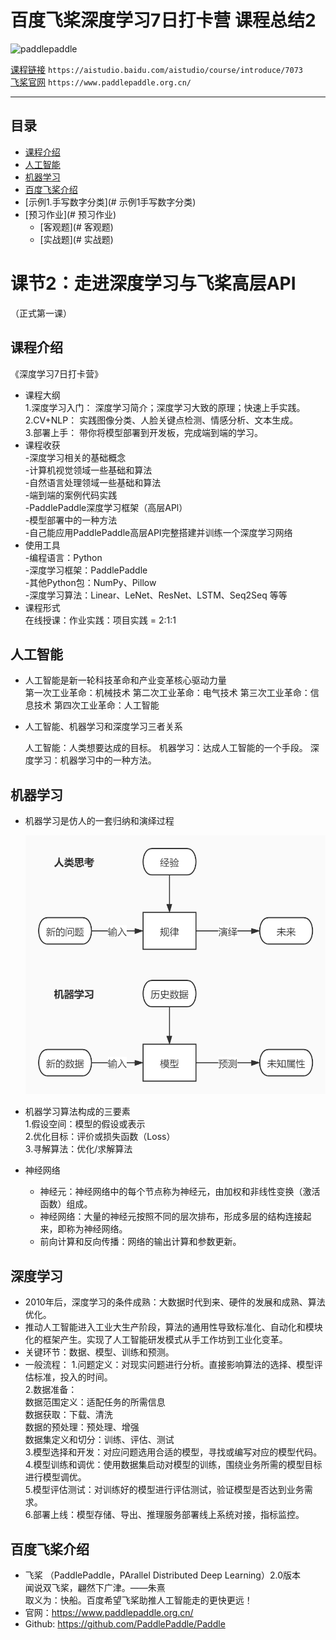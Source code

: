 # 百度飞桨深度学习7日打卡营 课程总结2
![paddlepaddle](https://paddlepaddle-org-cn.cdn.bcebos.com/paddle-site-front/favicon-128.png  "百度logo")

[课程链接](https://aistudio.baidu.com/aistudio/course/introduce/6771)	`https://aistudio.baidu.com/aistudio/course/introduce/7073`  
[飞桨官网](https://www.paddlepaddle.org.cn/)	`https://www.paddlepaddle.org.cn/`   

****
## 目录
* [课程介绍](#课程介绍)
* [人工智能](#人工智能)
* [机器学习](#机器学习)
* [百度飞桨介绍](#百度飞桨介绍)
* [示例1.手写数字分类](# 示例1手写数字分类)
* [预习作业](# 预习作业)
    * [客观题](# 客观题)
    * [实战题](# 实战题)

# 课节2：走进深度学习与飞桨高层API
（正式第一课）
## 课程介绍
《深度学习7日打卡营》
* 课程大纲  
    1.深度学习入门：    深度学习简介；深度学习大致的原理；快速上手实践。  
    2.CV+NLP：  实践图像分类、人脸关键点检测、情感分析、文本生成。  
    3.部署上手：    带你将模型部署到开发板，完成端到端的学习。  
* 课程收获  
    -深度学习相关的基础概念  
    -计算机视觉领域一些基础和算法  
    -自然语言处理领域一些基础和算法  
    -端到端的案例代码实践  
    -PaddlePaddle深度学习框架（高层APl）   
    -模型部署中的一种方法  
    -自己能应用PaddlePaddle高层API完整搭建并训练一个深度学习网络  
* 使用工具  
    -编程语言：Python  
    -深度学习框架：PaddlePaddle  
    -其他Python包：NumPy、Pillow  
    -深度学习算法：Linear、LeNet、ResNet、LSTM、Seq2Seq 等等  
* 课程形式  
    在线授课：作业实践：项目实践 = 2:1:1  

## 人工智能
* 人工智能是新一轮科技革命和产业变革核心驱动力量  
    第一次工业革命：机械技术
    第二次工业革命：电气技术
    第三次工业革命：信息技术
    第四次工业革命：人工智能

* 人工智能、机器学习和深度学习三者关系  

    人工智能：人类想要达成的目标。
    机器学习：达成人工智能的一个手段。
    深度学习：机器学习中的一种方法。

## 机器学习
* 机器学习是仿人的一套归纳和演绎过程  

  ![pic1](/materials/pic1.jpg)
  
* 机器学习算法构成的三要素  
    1.假设空间：模型的假设或表示  
    2.优化目标：评价或损失函数（Loss）  
    3.寻解算法：优化/求解算法  
* 神经网络
   * 神经元：神经网络中的每个节点称为神经元，由加权和非线性变换（激活函数）组成。    
   * 神经网络：大量的神经元按照不同的层次排布，形成多层的结构连接起来，即称为神经网络。  
   * 前向计算和反向传播：网络的输出计算和参数更新。   
   
## 深度学习 
* 2010年后，深度学习的条件成熟：大数据时代到来、硬件的发展和成熟、算法优化。
* 推动人工智能进入工业大生产阶段，算法的通用性导致标准化、自动化和模块化的框架产生。实现了人工智能研发模式从手工作坊到工业化变革。
* 关键环节：数据、模型、训练和预测。
* 一般流程：
   1.问题定义：对现实问题进行分析。直接影响算法的选择、模型评估标准，投入的时间。  
   2.数据准备：  
      数据范围定义：适配任务的所需信息  
      数据获取：下载、清洗  
      数据的预处理：预处理、增强  
      数据集定义和切分：训练、评估、测试  
   3.模型选择和开发：对应问题选用合适的模型，寻找或编写对应的模型代码。  
   4.模型训练和调优：使用数据集启动对模型的训练，围绕业务所需的模型目标进行模型调优。  
   5.模型评估测试：对训练好的模型进行评估测试，验证模型是否达到业务需求。  
   6.部署上线：模型存储、导出、推理服务部署线上系统对接，指标监控。  
   
## 百度飞桨介绍
* 飞桨 （PaddlePaddle，PArallel Distributed Deep Learning）2.0版本   
   闻说双飞桨，翩然下广津。——朱熹  
   取义为：快船。百度希望飞桨助推人工智能走的更快更远！
* 官网：https://www.paddlepaddle.org.cn/
* Github:	https://github.com/PaddlePaddle/Paddle





